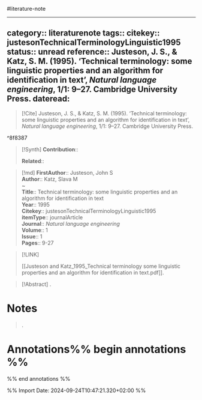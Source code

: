 #literature-note 

---
category:: literaturenote
tags:: 
citekey:: justesonTechnicalTerminologyLinguistic1995
status:: unread
reference:: Justeson, J. S., & Katz, S. M. (1995). ‘Technical terminology: some linguistic properties and an algorithm for identification in text’, _Natural language engineering_, 1/1: 9–27. Cambridge University Press.
dateread:
---

> [!Cite]
> Justeson, J. S., & Katz, S. M. (1995). ‘Technical terminology: some linguistic properties and an algorithm for identification in text’, _Natural language engineering_, 1/1: 9–27. Cambridge University Press.

^8f8387

>[!Synth]
>**Contribution**:: 
>
>**Related**:: 
>

>[!md]
> **FirstAuthor**:: Justeson, John S  
> **Author**:: Katz, Slava M  
~    
> **Title**:: Technical terminology: some linguistic properties and an algorithm for identification in text  
> **Year**:: 1995   
> **Citekey**:: justesonTechnicalTerminologyLinguistic1995  
> **itemType**:: journalArticle  
> **Journal**:: *Natural language engineering*  
> **Volume**:: 1  
> **Issue**:: 1   
> **Pages**:: 9-27    

> [!LINK] 
>
> [[Justeson and Katz_1995_Technical terminology some linguistic properties and an algorithm for identification in text.pdf]].

> [!Abstract]
>.
> 
# Notes
>.


# Annotations%% begin annotations %%


%% end annotations %%

%% Import Date: 2024-09-24T10:47:21.320+02:00 %%

